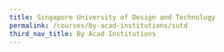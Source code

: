 ```yaml
---
title: Singapore University of Design and Technology
permalink: /courses/by-acad-institutions/sutd
third_nav_title: By Acad Institutions
---
```

